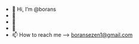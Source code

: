 - 👋 Hi, I’m @borans
- 👀 
- 🌱
- 💞
- 📫 How to reach me --> boransezen1@gmail.com

<!---
borans/borans is a ✨ special ✨ repository because its `README.md` (this file) appears on your GitHub profile.
You can click the Preview link to take a look at your changes.
--->
